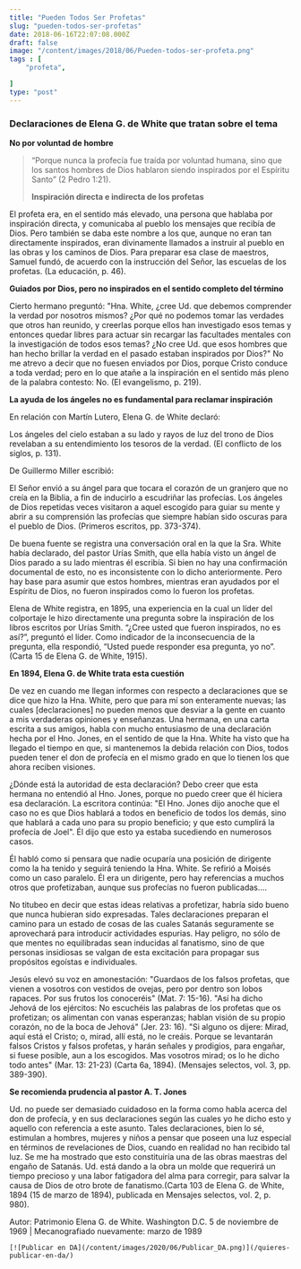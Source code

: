 ```yaml
---
title: "Pueden Todos Ser Profetas"
slug: "pueden-todos-ser-profetas"
date: 2018-06-16T22:07:08.000Z
draft: false
image: "/content/images/2018/06/Pueden-todos-ser-profeta.png"
tags : [
    "profeta",

]
type: "post"
---
```


   ### **Declaraciones de Elena G. de White que tratan sobre el tema**

 **No por voluntad de hombre**  


 
>  “Porque nunca la profecía fue traída por voluntad humana, sino que los santos hombres de Dios hablaron siendo inspirados por el Espíritu Santo” (2 Pedro 1:21).
> 
>   **Inspiración directa e indirecta de los profetas**  
  
 El profeta era, en el sentido más elevado, una persona que hablaba por inspiración directa, y comunicaba al pueblo los mensajes que recibía de Dios. Pero también se daba este nombre a los que, aunque no eran tan directamente inspirados, eran divinamente llamados a instruir al pueblo en las obras y los caminos de Dios. Para preparar esa clase de maestros, Samuel fundó, de acuerdo con la instrucción del Señor, las escuelas de los profetas. (La educación, p. 46).

 **Guiados por Dios, pero no inspirados en el sentido completo del término**  
  
 Cierto hermano preguntó: "Hna. White, ¿cree Ud. que debemos comprender la verdad por nosotros mismos? ¿Por qué no podemos tomar las verdades que otros han reunido, y creerlas porque ellos han investigado esos temas y entonces quedar libres para actuar sin recargar las facultades mentales con la investigación de todos esos temas? ¿No cree Ud. que esos hombres que han hecho brillar la verdad en el pasado estaban inspirados por Dios?" No me atrevo a decir que no fuesen enviados por Dios, porque Cristo conduce a toda verdad; pero en lo que atañe a la inspiración en el sentido más pleno de la palabra contesto: No. (El evangelismo, p. 219).

 **La ayuda de los ángeles no es fundamental para reclamar inspiración**  


 En relación con Martín Lutero, Elena G. de White declaró:

 Los ángeles del cielo estaban a su lado y rayos de luz del trono de Dios revelaban a su entendimiento los tesoros de la verdad. (El conflicto de los siglos, p. 131).

 De Guillermo Miller escribió:

 El Señor envió a su ángel para que tocara el corazón de un granjero que no creía en la Biblia, a fin de inducirlo a escudriñar las profecías. Los ángeles de Dios repetidas veces visitaron a aquel escogido para guiar su mente y abrir a su comprensión las profecías que siempre habían sido oscuras para el pueblo de Dios. (Primeros escritos, pp. 373-374).

 De buena fuente se registra una conversación oral en la que la Sra. White había declarado, del pastor Urías Smith, que ella había visto un ángel de Dios parado a su lado mientras él escribía. Si bien no hay una confirmación documental de esto, no es inconsistente con lo dicho anteriormente. Pero hay base para asumir que estos hombres, mientras eran ayudados por el Espíritu de Dios, no fueron inspirados como lo fueron los profetas.

 Elena de White registra, en 1895, una experiencia en la cual un líder del colportaje le hizo directamente una pregunta sobre la inspiración de los libros escritos por Urías Smith. “¿Cree usted que fueron inspirados, no es así?”, preguntó el líder. Como indicador de la inconsecuencia de la pregunta, ella respondió, “Usted puede responder esa pregunta, yo no”. (Carta 15 de Elena G. de White, 1915).

 **En 1894, Elena G. de White trata esta cuestión**  
  
 De vez en cuando me llegan informes con respecto a declaraciones que se dice que hizo la Hna. White, pero que para mí son enteramente nuevas; las cuales [declaraciones] no pueden menos que desviar a la gente en cuanto a mis verdaderas opiniones y enseñanzas. Una hermana, en una carta escrita a sus amigos, habla con mucho entusiasmo de una declaración hecha por el Hno. Jones, en el sentido de que la Hna. White ha visto que ha llegado el tiempo en que, si mantenemos la debida relación con Dios, todos pueden tener el don de profecía en el mismo grado en que lo tienen los que ahora reciben visiones.

 ¿Dónde está la autoridad de esta declaración? Debo creer que esta hermana no entendió al Hno. Jones, porque no puedo creer que él hiciera esa declaración. La escritora continúa: "El Hno. Jones dijo anoche que el caso no es que Dios hablará a todos en beneficio de todos los demás, sino que hablará a cada uno para su propio beneficio; y que esto cumplirá la profecía de Joel". Él dijo que esto ya estaba sucediendo en numerosos casos.

 Él habló como si pensara que nadie ocuparía una posición de dirigente como la ha tenido y seguirá teniendo la Hna. White. Se refirió a Moisés como un caso paralelo. Él era un dirigente, pero hay referencias a muchos otros que profetizaban, aunque sus profecías no fueron publicadas....

 No titubeo en decir que estas ideas relativas a profetizar, habría sido bueno que nunca hubieran sido expresadas. Tales declaraciones preparan el camino para un estado de cosas de las cuales Satanás seguramente se aprovechará para introducir actividades espurias. Hay peligro, no sólo de que mentes no equilibradas sean inducidas al fanatismo, sino de que personas insidiosas se valgan de esta excitación para propagar sus propósitos egoístas e individuales.

 Jesús elevó su voz en amonestación: "Guardaos de los falsos profetas, que vienen a vosotros con vestidos de ovejas, pero por dentro son lobos rapaces. Por sus frutos los conoceréis" (Mat. 7: 15-16). "Así ha dicho Jehová de los ejércitos: No escuchéis las palabras de los profetas que os profetizan; os alimentan con vanas esperanzas; hablan visión de su propio corazón, no de la boca de Jehová" (Jer. 23: 16). "Si alguno os dijere: Mirad, aquí está el Cristo; o, mirad, allí está, no le creáis. Porque se levantarán falsos Cristos y falsos profetas, y harán señales y prodigios, para engañar, si fuese posible, aun a los escogidos. Mas vosotros mirad; os lo he dicho todo antes" (Mar. 13: 21-23) (Carta 6a, 1894). (Mensajes selectos, vol. 3, pp. 389-390).

 **Se recomienda prudencia al pastor A. T. Jones**  
  
 Ud. no puede ser demasiado cuidadoso en la forma como habla acerca del don de profecía, y en sus declaraciones según las cuales yo he dicho esto y aquello con referencia a este asunto. Tales declaraciones, bien lo sé, estimulan a hombres, mujeres y niños a pensar que poseen una luz especial en términos de revelaciones de Dios, cuando en realidad no han recibido tal luz. Se me ha mostrado que esto constituiría una de las obras maestras del engaño de Satanás. Ud. está dando a la obra un molde que requerirá un tiempo precioso y una labor fatigadora del alma para corregir, para salvar la causa de Dios de otro brote de fanatismo.(Carta 103 de Elena G. de White, 1894 (15 de marzo de 1894), publicada en Mensajes selectos, vol. 2, p. 980).

 Autor: Patrimonio Elena G. de White. Washington D.C. 5 de noviembre de 1969 | Mecanografiado nuevamente: marzo de 1989

    [![Publicar en DA](/content/images/2020/06/Publicar_DA.png)](/quieres-publicar-en-da/) 